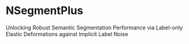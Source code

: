 # NSegmentPlus
Unlocking Robust Semantic Segmentation Performance via Label-only Elastic Deformations against Implicit Label Noise
